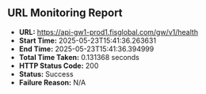 ## URL Monitoring Report

- **URL:** https://api-gw1-prod1.fisglobal.com/gw/v1/health
- **Start Time:** 2025-05-23T15:41:36.263631
- **End Time:** 2025-05-23T15:41:36.394999
- **Total Time Taken:** 0.131368 seconds
- **HTTP Status Code:** 200
- **Status:** Success
- **Failure Reason:** N/A
